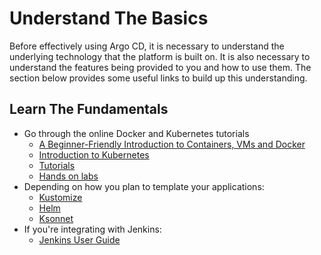 # Understand The Basics

Before effectively using Argo CD, it is necessary to understand the underlying technology that the platform is built on. It is also necessary to understand the features being provided to you and how to use them. The section below provides some useful links to build up this understanding.
 
## Learn The Fundamentals

* Go through the online Docker and Kubernetes tutorials
	* [A Beginner-Friendly Introduction to Containers, VMs and Docker](https://medium.freecodecamp.org/a-beginner-friendly-introduction-to-containers-vms-and-docker-79a9e3e119b)
	* [Introduction to Kubernetes](https://courses.edx.org/courses/course-v1:LinuxFoundationX+LFS158x+2T2017/course/)
	* [Tutorials](https://kubernetes.io/docs/tutorials/)
	* [Hands on labs](https://katacoda.com/courses/kubernetes/)
* Depending on how you plan to template your applications:
    * [Kustomize](https://kustomize.io) 
    * [Helm](https://helm.sh)
    * [Ksonnet](https://ksonnet.io) 
* If you're integrating with Jenkins:
	* [Jenkins User Guide](https://jenkins.io)
